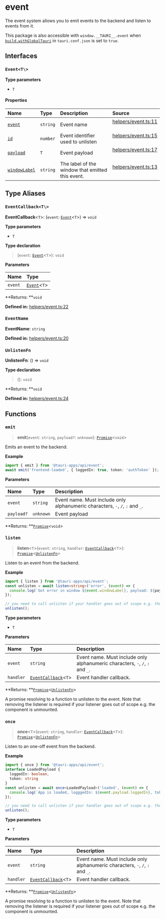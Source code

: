 # event

The event system allows you to emit events to the backend and listen to events from it.

This package is also accessible with `window.__TAURI__.event` when [`build.withGlobalTauri`](https://tauri.app/v1/api/config/#buildconfig.withglobaltauri) in `tauri.conf.json` is set to `true`.

## Interfaces

### `Event<T\>`

**Type parameters**

- `T`

#### Properties

| Name | Type | Description | Source |
| :------ | :------ | :------ | :------ |
| <div class="anchor-with-padding" id="event.Event.event"><a href="#event.Event.event">`event`</a></div> | `string` | Event name | [helpers/event.ts:11](https://github.com/tauri-apps/tauri/blob/679abc6a/tooling/api/src/helpers/event.ts#L11)<br/><br/> |
| <div class="anchor-with-padding" id="event.Event.id"><a href="#event.Event.id">`id`</a></div> | `number` | Event identifier used to unlisten | [helpers/event.ts:15](https://github.com/tauri-apps/tauri/blob/679abc6a/tooling/api/src/helpers/event.ts#L15)<br/><br/> |
| <div class="anchor-with-padding" id="event.Event.payload"><a href="#event.Event.payload">`payload`</a></div> | `T` | Event payload | [helpers/event.ts:17](https://github.com/tauri-apps/tauri/blob/679abc6a/tooling/api/src/helpers/event.ts#L17)<br/><br/> |
| <div class="anchor-with-padding" id="event.Event.windowLabel"><a href="#event.Event.windowLabel">`windowLabel`</a></div> | `string` | The label of the window that emitted this event. | [helpers/event.ts:13](https://github.com/tauri-apps/tauri/blob/679abc6a/tooling/api/src/helpers/event.ts#L13)<br/><br/> |

## Type Aliases

### `EventCallback<T\>`

 **EventCallback**<`T`\>: (`event`: [`Event`](event.md#event)<`T`\>) => `void`

**Type parameters**

- `T`

**Type declaration**

> (`event`: [`Event`](event.md#event)<`T`\>): `void`

**Parameters**

| Name | Type |
| :------ | :------ |
| `event` | [`Event`](event.md#event)<`T`\> |

**Returns: **`void`

**Defined in:** [helpers/event.ts:22](https://github.com/tauri-apps/tauri/blob/679abc6a/tooling/api/src/helpers/event.ts#L22)

### `EventName`

 **EventName**: `string`

**Defined in:** [helpers/event.ts:20](https://github.com/tauri-apps/tauri/blob/679abc6a/tooling/api/src/helpers/event.ts#L20)

### `UnlistenFn`

 **UnlistenFn**: () => `void`

**Type declaration**

> (): `void`

**Returns: **`void`

**Defined in:** [helpers/event.ts:24](https://github.com/tauri-apps/tauri/blob/679abc6a/tooling/api/src/helpers/event.ts#L24)

## Functions

### `emit`

> **emit**(`event`: `string`, `payload?`: `unknown`): [`Promise`]( https://developer.mozilla.org/en-US/docs/Web/JavaScript/Reference/Global_Objects/Promise )<`void`\>

Emits an event to the backend.

**Example**

```typescript
import { emit } from '@tauri-apps/api/event';
await emit('frontend-loaded', { loggedIn: true, token: 'authToken' });
```

**Parameters**

| Name | Type | Description |
| :------ | :------ | :------ |
| `event` | `string` | Event name. Must include only alphanumeric characters, `-`, `/`, `:` and `_`. |
| `payload?` | `unknown` | Event payload |

**Returns: **[`Promise`]( https://developer.mozilla.org/en-US/docs/Web/JavaScript/Reference/Global_Objects/Promise )<`void`\>

### `listen`

> **listen**<`T`\>(`event`: `string`, `handler`: [`EventCallback`](event.md#eventcallback)<`T`\>): [`Promise`]( https://developer.mozilla.org/en-US/docs/Web/JavaScript/Reference/Global_Objects/Promise )<[`UnlistenFn`](event.md#unlistenfn)\>

Listen to an event from the backend.

**Example**

```typescript
import { listen } from '@tauri-apps/api/event';
const unlisten = await listen<string>('error', (event) => {
  console.log(`Got error in window ${event.windowLabel}, payload: ${payload}`);
});

// you need to call unlisten if your handler goes out of scope e.g. the component is unmounted
unlisten();
```

**Type parameters**

- `T`

**Parameters**

| Name | Type | Description |
| :------ | :------ | :------ |
| `event` | `string` | Event name. Must include only alphanumeric characters, `-`, `/`, `:` and `_`. |
| `handler` | [`EventCallback`](event.md#eventcallback)<`T`\> | Event handler callback. |

**Returns: **[`Promise`]( https://developer.mozilla.org/en-US/docs/Web/JavaScript/Reference/Global_Objects/Promise )<[`UnlistenFn`](event.md#unlistenfn)\>

A promise resolving to a function to unlisten to the event.
Note that removing the listener is required if your listener goes out of scope e.g. the component is unmounted.

### `once`

> **once**<`T`\>(`event`: `string`, `handler`: [`EventCallback`](event.md#eventcallback)<`T`\>): [`Promise`]( https://developer.mozilla.org/en-US/docs/Web/JavaScript/Reference/Global_Objects/Promise )<[`UnlistenFn`](event.md#unlistenfn)\>

Listen to an one-off event from the backend.

**Example**

```typescript
import { once } from '@tauri-apps/api/event';
interface LoadedPayload {
  loggedIn: boolean,
  token: string
}
const unlisten = await once<LoadedPayload>('loaded', (event) => {
  console.log(`App is loaded, logggedIn: ${event.payload.loggedIn}, token: ${event.payload.token}`);
});

// you need to call unlisten if your handler goes out of scope e.g. the component is unmounted
unlisten();
```

**Type parameters**

- `T`

**Parameters**

| Name | Type | Description |
| :------ | :------ | :------ |
| `event` | `string` | Event name. Must include only alphanumeric characters, `-`, `/`, `:` and `_`. |
| `handler` | [`EventCallback`](event.md#eventcallback)<`T`\> | Event handler callback. |

**Returns: **[`Promise`]( https://developer.mozilla.org/en-US/docs/Web/JavaScript/Reference/Global_Objects/Promise )<[`UnlistenFn`](event.md#unlistenfn)\>

A promise resolving to a function to unlisten to the event.
Note that removing the listener is required if your listener goes out of scope e.g. the component is unmounted.

